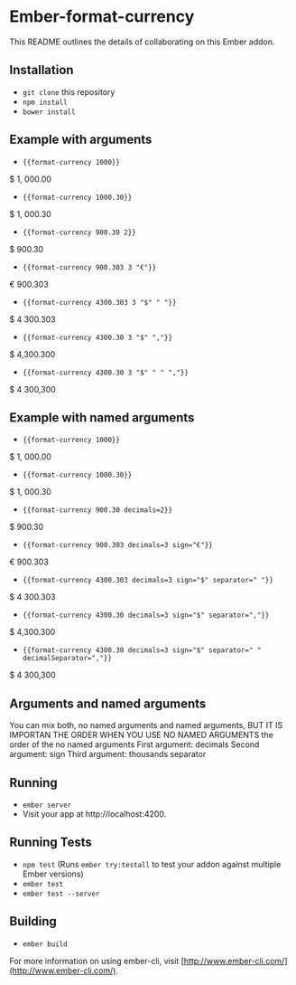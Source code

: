# Ember-format-currency

This README outlines the details of collaborating on this Ember addon.

## Installation

* `git clone` this repository
* `npm install`
* `bower install`

## Example with arguments

* `{{format-currency 1000}}`

$ 1, 000.00

* `{{format-currency 1000.30}}`

$ 1, 000.30

* `{{format-currency 900.30 2}}`

$ 900.30

* `{{format-currency 900.303 3 "€"}}`

€ 900.303

* `{{format-currency 4300.303 3 "$" " "}}`

$ 4 300.303

* `{{format-currency 4300.30 3 "$" ","}}`

$ 4,300.300

* `{{format-currency 4300.30 3 "$" " " ","}}`

$ 4 300,300

## Example with named arguments

* `{{format-currency 1000}}`

$ 1, 000.00

* `{{format-currency 1000.30}}`

$ 1, 000.30

* `{{format-currency 900.30 decimals=2}}`

$ 900.30

* `{{format-currency 900.303 decimals=3 sign="€"}}`

€ 900.303

* `{{format-currency 4300.303 decimals=3 sign="$" separator=" "}}`

$ 4 300.303

* `{{format-currency 4300.30 decimals=3 sign="$" separator=","}}`

$ 4,300.300

* `{{format-currency 4300.30 decimals=3 sign="$" separator=" " decimalSeparator=","}}`

$ 4 300,300


## Arguments and named arguments

You can mix both, no named arguments and named arguments,
BUT IT IS IMPORTAN THE ORDER WHEN YOU USE NO NAMED ARGUMENTS
the order of the no named arguments
First argument: decimals
Second argument: sign
Third argument: thousands separator
## Running

* `ember server`
* Visit your app at http://localhost:4200.

## Running Tests

* `npm test` (Runs `ember try:testall` to test your addon against multiple Ember versions)
* `ember test`
* `ember test --server`

## Building

* `ember build`

For more information on using ember-cli, visit [http://www.ember-cli.com/](http://www.ember-cli.com/).
